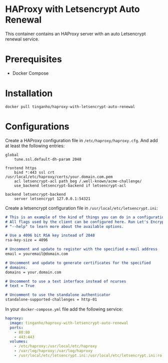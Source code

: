 HAProxy with Letsencrypt Auto Renewal
=====================================

This container contains an HAProxy server with an auto Letsencrypt renewal service.

# Prerequisites

* Docker Compose

# Installation

```
docker pull tinganho/haproxy-with-letsencrypt-auto-renewal
```

# Configurations

Create a HAProxy configuration file in `/etc/haproxy/haproxy.cfg`. And add at least the following entries:
```text
global
    tune.ssl.default-dh-param 2048

frontend https
    bind *:443 ssl crt /usr/local/etc/haproxy/certs/your.domain.com.pem
    acl letsencrypt-acl path_beg /.well-known/acme-challenge/
    use_backend letsencrypt-backend if letsencrypt-acl

backend letsencrypt-backend
    server letsencrypt 127.0.0.1:54321
```
Create a letsencrypt configuration file in `/usr/local/etc/letsencrypt.ini`:

```md
# This is an example of the kind of things you can do in a configuration file.
# All flags used by the client can be configured here. Run Let's Encrypt with
# "--help" to learn more about the available options.

# Use a 4096 bit RSA key instead of 2048
rsa-key-size = 4096

# Uncomment and update to register with the specified e-mail address
email = youremail@domain.com

# Uncomment and update to generate certificates for the specified
# domains.
domains = your.domain.com

# Uncomment to use a text interface instead of ncurses
# text = True

# Uncomment to use the standalone authenticator
standalone-supported-challenges = http-01
```

In your `docker-compose.yml` file add the following service:

```yml
haproxy:
  image: tinganho/haproxy-with-letsencrypt-auto-renewal
  ports:
    - 80:80
    - 443:443
  volumes:
    - /etc/haproxy:/usr/local/etc/haproxy
    - /var/log/haproxy:/var/log/haproxy
    - /usr/local/etc/letsencrypt.ini:/usr/local/etc/letsencrypt.ini:ro
```
